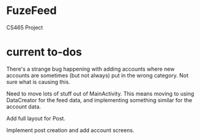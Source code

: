# FuzeFeed
CS465 Project

# current to-dos
There's a strange bug happening with adding accounts where new accounts are sometimes (but not always) put in the wrong category. Not sure what is causing this.

Need to move lots of stuff out of MainActivity. This means moving to using DataCreator for the feed data, and implementing something similar for the account data.

Add full layout for Post. 

Implement post creation and add account screens.
